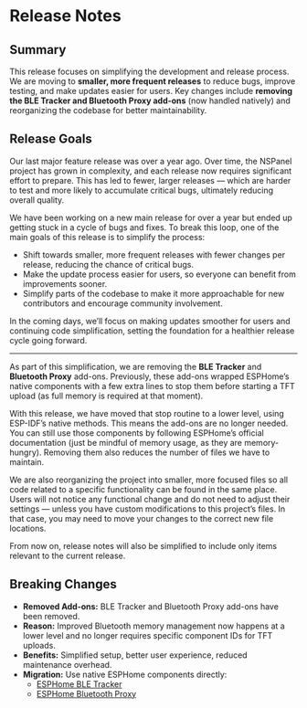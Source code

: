 # Release Notes

## Summary

This release focuses on simplifying the development and release process.
We are moving to **smaller, more frequent releases** to reduce bugs, improve testing, and make updates easier for users.
Key changes include **removing the BLE Tracker and Bluetooth Proxy add-ons** (now handled natively) and
reorganizing the codebase for better maintainability.

## Release Goals

Our last major feature release was over a year ago. Over time, the NSPanel project has grown in complexity,
and each release now requires significant effort to prepare.
This has led to fewer, larger releases — which are harder to test and more likely to accumulate critical bugs, ultimately reducing overall quality.

We have been working on a new main release for over a year but ended up getting stuck in a cycle of bugs and fixes.
To break this loop, one of the main goals of this release is to simplify the process:

- Shift towards smaller, more frequent releases with fewer changes per release, reducing the chance of critical bugs.
- Make the update process easier for users, so everyone can benefit from improvements sooner.
- Simplify parts of the codebase to make it more approachable for new contributors and encourage community involvement.

In the coming days, we’ll focus on making updates smoother for users and continuing code simplification,
setting the foundation for a healthier release cycle going forward.

---

As part of this simplification, we are removing the **BLE Tracker** and **Bluetooth Proxy** add-ons.
Previously, these add-ons wrapped ESPHome’s native components with a few extra lines to stop them
before starting a TFT upload (as full memory is required at that moment).

With this release, we have moved that stop routine to a lower level, using ESP-IDF’s native methods. This means the add-ons are no longer needed.
You can still use those components by following ESPHome’s official documentation (just be mindful of memory usage, as they are memory-hungry).
Removing them also reduces the number of files we have to maintain.

We are also reorganizing the project into smaller, more focused files so all code related to a specific functionality can be found in the same place.
Users will not notice any functional change and do not need to adjust their settings — unless you have custom modifications to this project’s files.
In that case, you may need to move your changes to the correct new file locations.

From now on, release notes will also be simplified to include only items relevant to the current release.

## Breaking Changes

- **Removed Add-ons:** BLE Tracker and Bluetooth Proxy add-ons have been removed.
- **Reason:** Improved Bluetooth memory management now happens at a lower level and no longer requires specific component IDs for TFT uploads.
- **Benefits:** Simplified setup, better user experience, reduced maintenance overhead.
- **Migration:** Use native ESPHome components directly:
  - [ESPHome BLE Tracker](https://esphome.io/components/esp32_ble_tracker.html)
  - [ESPHome Bluetooth Proxy](https://esphome.io/components/bluetooth_proxy.html)

